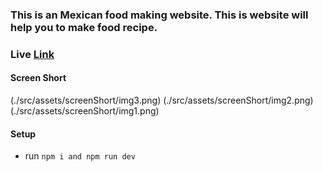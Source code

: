 ### This is an Mexican food making website. This is website will help you to make food recipe.

### Live [Link](https://chef-recipe-hunter-6281e.web.app/)

#### Screen Short

(./src/assets/screenShort/img3.png)
(./src/assets/screenShort/img2.png)
(./src/assets/screenShort/img1.png)

#### Setup

- run `npm i and npm run dev`
